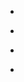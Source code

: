 
- [](/2016/04/5723440c498ea86bdade8679/)

- [](/2012/04/195857139951083520/)

- [](/2012/03/179441908672770048/)

- [](/2012/03/177631459035709440/)
